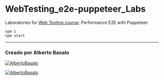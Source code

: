 # WebTesting_e2e-puppeteer_Labs

Laboratories for [Web Testing course](https://www.trainingit.es/index.php/producto/curso-testing-aplicaciones-web/). Performance E2E with Puppeteer

```
npm i
npm start
```

---

<footer>
  <h3>Creado por Alberto Basalo</h3>
  <p align="">
   <a href="https://twitter.com/albertobasalo" target="blank"><img src="https://img.shields.io/twitter/follow/albertobasalo?logo=twitter&style=for-the-badge" alt="AlbertoBasalo" /></a>
  </p>
     <a href="https://github.com/albertobasalo" target="blank"><img src="https://img.shields.io/github/followers/albertobasalo?logo=github&label=profile albertobasalo&style=for-the-badge" alt="AlbertoBasalo" /></a>
</footer>
